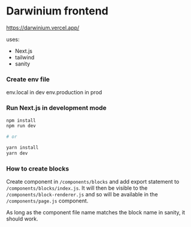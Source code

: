 # Darwinium frontend

https://darwinium.vercel.app/

uses:
- Next.js
- tailwind
- sanity

### Create env file
env.local in dev
env.production in prod
### Run Next.js in development mode

```bash
npm install
npm run dev

# or

yarn install
yarn dev
```

### How to create blocks

Create component in `/components/blocks` and add export statement to `/components/blocks/index.js`. It will then be visible to the `/components/block-renderer.js` and so will be available in the `/components/page.js` component.

As long as the component file name matches the block name in sanity, it should work.